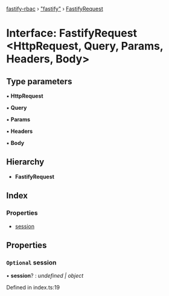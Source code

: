 [fastify-rbac](../README.md) › ["fastify"](../modules/_fastify_.md) › [FastifyRequest](_fastify_.fastifyrequest.md)

# Interface: FastifyRequest <**HttpRequest, Query, Params, Headers, Body**>

## Type parameters

▪ **HttpRequest**

▪ **Query**

▪ **Params**

▪ **Headers**

▪ **Body**

## Hierarchy

* **FastifyRequest**

## Index

### Properties

* [session](_fastify_.fastifyrequest.md#optional-session)

## Properties

### `Optional` session

• **session**? : *undefined | object*

Defined in index.ts:19
